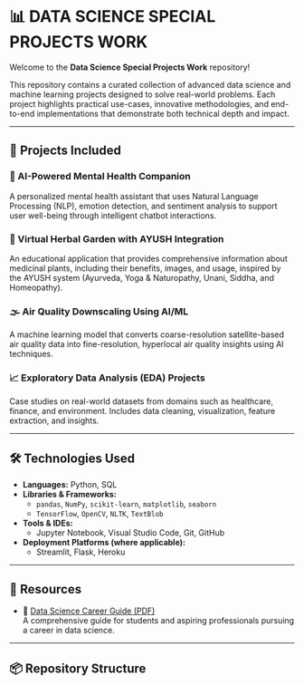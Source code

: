 # 📊 DATA SCIENCE SPECIAL PROJECTS WORK

Welcome to the **Data Science Special Projects Work** repository!

This repository contains a curated collection of advanced data science and machine learning projects designed to solve real-world problems. Each project highlights practical use-cases, innovative methodologies, and end-to-end implementations that demonstrate both technical depth and impact.

---

## 🚀 Projects Included

### 🧠 AI-Powered Mental Health Companion
A personalized mental health assistant that uses Natural Language Processing (NLP), emotion detection, and sentiment analysis to support user well-being through intelligent chatbot interactions.

### 🌿 Virtual Herbal Garden with AYUSH Integration
An educational application that provides comprehensive information about medicinal plants, including their benefits, images, and usage, inspired by the AYUSH system (Ayurveda, Yoga & Naturopathy, Unani, Siddha, and Homeopathy).

### 🌫️ Air Quality Downscaling Using AI/ML
A machine learning model that converts coarse-resolution satellite-based air quality data into fine-resolution, hyperlocal air quality insights using AI techniques.

### 📈 Exploratory Data Analysis (EDA) Projects
Case studies on real-world datasets from domains such as healthcare, finance, and environment. Includes data cleaning, visualization, feature extraction, and insights.

---

## 🛠️ Technologies Used

- **Languages:** Python, SQL  
- **Libraries & Frameworks:**  
  - `pandas`, `NumPy`, `scikit-learn`, `matplotlib`, `seaborn`  
  - `TensorFlow`, `OpenCV`, `NLTK`, `TextBlob`  
- **Tools & IDEs:**  
  - Jupyter Notebook, Visual Studio Code, Git, GitHub  
- **Deployment Platforms (where applicable):**  
  - Streamlit, Flask, Heroku

---

## 📄 Resources

- 📘 [Data Science Career Guide (PDF)](./Data_Science_Career_Guide.pdf)  
  A comprehensive guide for students and aspiring professionals pursuing a career in data science.

---

## 📦 Repository Structure

